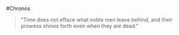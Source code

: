 #Chronos

> "Time does not efface what noble men leave behind, and their prowess shines forth even when they are dead."
